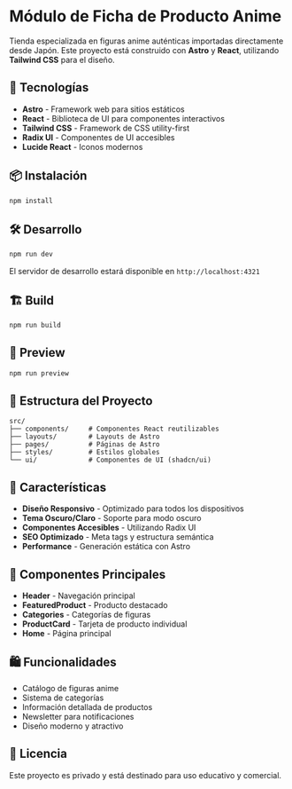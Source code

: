 # Módulo de Ficha de Producto Anime

Tienda especializada en figuras anime auténticas importadas directamente desde Japón. Este proyecto está construido con **Astro** y **React**, utilizando **Tailwind CSS** para el diseño.

## 🚀 Tecnologías

- **Astro** - Framework web para sitios estáticos
- **React** - Biblioteca de UI para componentes interactivos
- **Tailwind CSS** - Framework de CSS utility-first
- **Radix UI** - Componentes de UI accesibles
- **Lucide React** - Iconos modernos

## 📦 Instalación

```bash
npm install
```

## 🛠️ Desarrollo

```bash
npm run dev
```

El servidor de desarrollo estará disponible en `http://localhost:4321`

## 🏗️ Build

```bash
npm run build
```

## 👀 Preview

```bash
npm run preview
```

## 📁 Estructura del Proyecto

```
src/
├── components/     # Componentes React reutilizables
├── layouts/        # Layouts de Astro
├── pages/          # Páginas de Astro
├── styles/         # Estilos globales
└── ui/             # Componentes de UI (shadcn/ui)
```

## 🎨 Características

- **Diseño Responsivo** - Optimizado para todos los dispositivos
- **Tema Oscuro/Claro** - Soporte para modo oscuro
- **Componentes Accesibles** - Utilizando Radix UI
- **SEO Optimizado** - Meta tags y estructura semántica
- **Performance** - Generación estática con Astro

## 📱 Componentes Principales

- **Header** - Navegación principal
- **FeaturedProduct** - Producto destacado
- **Categories** - Categorías de figuras
- **ProductCard** - Tarjeta de producto individual
- **Home** - Página principal

## 🛍️ Funcionalidades

- Catálogo de figuras anime
- Sistema de categorías
- Información detallada de productos
- Newsletter para notificaciones
- Diseño moderno y atractivo

## 📄 Licencia

Este proyecto es privado y está destinado para uso educativo y comercial.
  